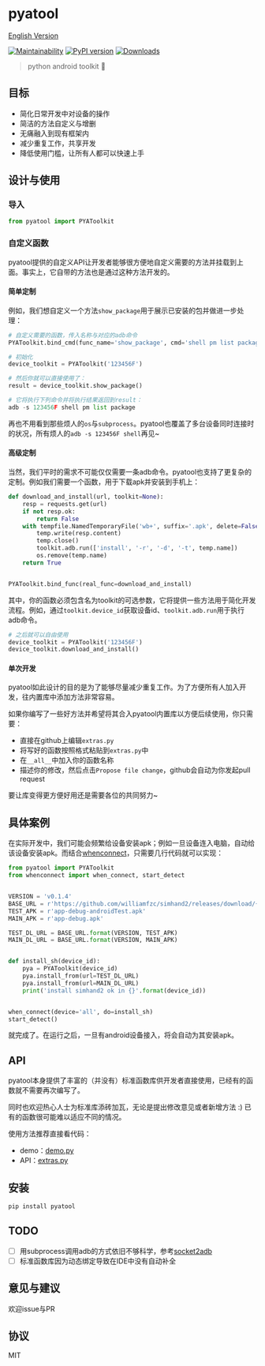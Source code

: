 # pyatool

[English Version](https://github.com/williamfzc/pyatool/blob/master/README_en.md)

[![Maintainability](https://api.codeclimate.com/v1/badges/5f6647a3121aa7d278ab/maintainability)](https://codeclimate.com/github/williamfzc/pyatool/maintainability)
[![PyPI version](https://badge.fury.io/py/pyatool.svg)](https://badge.fury.io/py/pyatool)
[![Downloads](https://pepy.tech/badge/pyatool)](https://pepy.tech/project/pyatool)

> python android toolkit 🔨

## 目标

- 简化日常开发中对设备的操作
- 简洁的方法自定义与增删
- 无痛融入到现有框架内
- 减少重复工作，共享开发
- 降低使用门槛，让所有人都可以快速上手

## 设计与使用

### 导入

```python
from pyatool import PYAToolkit
```

### 自定义函数

pyatool提供的自定义API让开发者能够很方便地自定义需要的方法并挂载到上面。事实上，它自带的方法也是通过这种方法开发的。

#### 简单定制

例如，我们想自定义一个方法`show_package`用于展示已安装的包并做进一步处理：

```python
# 自定义需要的函数，传入名称与对应的adb命令
PYAToolkit.bind_cmd(func_name='show_package', cmd='shell pm list package')

# 初始化
device_toolkit = PYAToolkit('123456F')

# 然后你就可以直接使用了：
result = device_toolkit.show_package()

# 它将执行下列命令并将执行结果返回到result：
adb -s 123456F shell pm list package
```

再也不用看到那些烦人的`os`与`subprocess`。pyatool也覆盖了多台设备同时连接时的状况，所有烦人的`adb -s 123456F shell`再见~

#### 高级定制

当然，我们平时的需求不可能仅仅需要一条adb命令。pyatool也支持了更复杂的定制。例如我们需要一个函数，用于下载apk并安装到手机上：

```python
def download_and_install(url, toolkit=None):
    resp = requests.get(url)
    if not resp.ok:
        return False
    with tempfile.NamedTemporaryFile('wb+', suffix='.apk', delete=False) as temp:
        temp.write(resp.content)
        temp.close()
        toolkit.adb.run(['install', '-r', '-d', '-t', temp.name])
        os.remove(temp.name)
    return True


PYAToolkit.bind_func(real_func=download_and_install)
```

其中，你的函数必须包含名为toolkit的可选参数，它将提供一些方法用于简化开发流程。例如，通过`toolkit.device_id`获取设备id、`toolkit.adb.run`用于执行adb命令。

```python
# 之后就可以自由使用
device_toolkit = PYAToolkit('123456F')
device_toolkit.download_and_install()
```

#### 单次开发

pyatool如此设计的目的是为了能够尽量减少重复工作。为了方便所有人加入开发，往内置库中添加方法非常容易。

如果你编写了一些好方法并希望将其合入pyatool内置库以方便后续使用，你只需要：

- 直接在github上编辑`extras.py`
- 将写好的函数按照格式粘贴到`extras.py`中
- 在`__all__`中加入你的函数名称
- 描述你的修改，然后点击`Propose file change`，github会自动为你发起pull request

要让库变得更方便好用还是需要各位的共同努力~

## 具体案例

在实际开发中，我们可能会频繁给设备安装apk；例如一旦设备连入电脑，自动给该设备安装apk。而结合[whenconnect](https://github.com/williamfzc/whenconnect)，只需要几行代码就可以实现：

```python
from pyatool import PYAToolkit
from whenconnect import when_connect, start_detect


VERSION = 'v0.1.4'
BASE_URL = r'https://github.com/williamfzc/simhand2/releases/download/{}/{}'
TEST_APK = r'app-debug-androidTest.apk'
MAIN_APK = r'app-debug.apk'

TEST_DL_URL = BASE_URL.format(VERSION, TEST_APK)
MAIN_DL_URL = BASE_URL.format(VERSION, MAIN_APK)


def install_sh(device_id):
    pya = PYAToolkit(device_id)
    pya.install_from(url=TEST_DL_URL)
    pya.install_from(url=MAIN_DL_URL)
    print('install simhand2 ok in {}'.format(device_id))


when_connect(device='all', do=install_sh)
start_detect()
```

就完成了。在运行之后，一旦有android设备接入，将会自动为其安装apk。

## API

pyatool本身提供了丰富的（并没有）标准函数库供开发者直接使用，已经有的函数就不需要再次编写了。

同时也欢迎热心人士为标准库添砖加瓦，无论是提出修改意见或者新增方法 :) 已有的函数很可能难以适应不同的情况。

使用方法推荐直接看代码：

- demo：[demo.py](https://github.com/williamfzc/pyatool/blob/master/demo.py)
- API：[extras.py](https://github.com/williamfzc/pyatool/blob/master/pyatool/extras.py)

## 安装

```python
pip install pyatool
```

## TODO

- [ ] 用subprocess调用adb的方式依旧不够科学，参考[socket2adb](https://github.com/williamfzc/socket2adb)
- [ ] 标准函数库因为动态绑定导致在IDE中没有自动补全

## 意见与建议

欢迎issue与PR

## 协议

MIT
